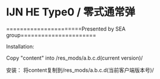 ﻿# IJN HE Type0 / 零式通常弹

======================Presented by SEA group======================



Installation: 

Copy "content" into /res_mods/a.b.c.d(current version)/


安装：
将content复制到/res_mods/a.b.c.d(当前客户端版本号)/

